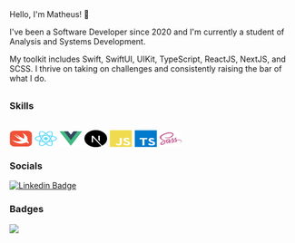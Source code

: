 <h4 align="center">

##

Hello, I'm Matheus! 👋

I've been a Software Developer since 2020 and I'm currently a student of Analysis and Systems Development.

My toolkit includes Swift, SwiftUI, UIKit, TypeScript, ReactJS, NextJS, and SCSS. I thrive on taking on challenges and consistently raising the bar of what I do.

 ##

 ### Skills

<div style="display: inline_block"><br>
   <img align="center" alt="Matt-swift" height="30" width="40" src="https://raw.githubusercontent.com/devicons/devicon/master/icons/swift/swift-original.svg">
   <img align="center" alt="Matt-React" height="30" width="40" src="https://raw.githubusercontent.com/devicons/devicon/master/icons/react/react-original.svg">
   <img align="center" alt="Matt-vue" height="30" width="40" src="https://raw.githubusercontent.com/devicons/devicon/master/icons/vuejs/vuejs-original.svg">
     <img align="center" alt="Matt-next" height="30" width="40" src="https://raw.githubusercontent.com/devicons/devicon/master/icons/nextjs/nextjs-original.svg">
    <img align="center" alt="Matt-Js" height="30" width="40" src="https://raw.githubusercontent.com/devicons/devicon/master/icons/javascript/javascript-plain.svg">
  <img align="center" alt="Matt-Ts" height="30" width="40" src="https://raw.githubusercontent.com/devicons/devicon/master/icons/typescript/typescript-plain.svg">
     <img align="center" alt="Matt-sass" height="30" width="40" src="https://raw.githubusercontent.com/devicons/devicon/master/icons/sass/sass-original.svg">
</div>

### Socials

[![Linkedin Badge](https://img.shields.io/badge/-Linkedin-blue?style=for-the-badge&logo=Linkedin&logoColor=white&link=https://github.com/MatheusFerreiraZx)](https://www.linkedin.com/in/matheuszx/)

### Badges

![](http://github-profile-summary-cards.vercel.app/api/cards/stats?username=MatheusFerreiraZx&theme=dracula) 

</h4>
